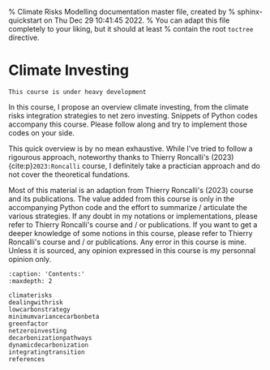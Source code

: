 % Climate Risks Modelling documentation master file, created by
% sphinx-quickstart on Thu Dec 29 10:41:45 2022.
% You can adapt this file completely to your liking, but it should at least
% contain the root `toctree` directive.

# Climate Investing


```{warning}
This course is under heavy development
```

In this course, I propose an overview climate investing, from the climate risks integration strategies to net zero investing. Snippets of Python codes accompany this course. Please follow along and try to implement those codes on your side.

This quick overview is by no mean exhaustive. While I've tried to follow a rigourous approach, noteworthy thanks to Thierry Roncalli's (2023) {cite:p}`2023:Roncalli` course, I definitely take a practician approach and do not cover the theoretical fundations.

Most of this material is an adaption from Thierry Roncalli's (2023) course and its publications. The value added from this course is only in the accompanying Python code and the effort to summarize / articulate the various strategies. 
If any doubt in my notations or implementations, please refer to Thierry Roncalli's course and / or publications. If you want to get a deeper knowledge of some notions in this course, please refer to Thierry Roncalli's course and / or publications.
Any error in this course is mine. Unless it is sourced, any opinion expressed in this course is my personnal opinion only. 


```{toctree}
:caption: 'Contents:'
:maxdepth: 2

climaterisks
dealingwithrisk
lowcarbonstrategy
minimumvariancecarbonbeta
greenfactor
netzeroinvesting
decarbonizationpathways
dynamicdecarbonization
integratingtransition
references
```

